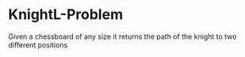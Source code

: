 # KnightL-Problem
Given a chessboard of any size it returns the path of the knight to two different positions
